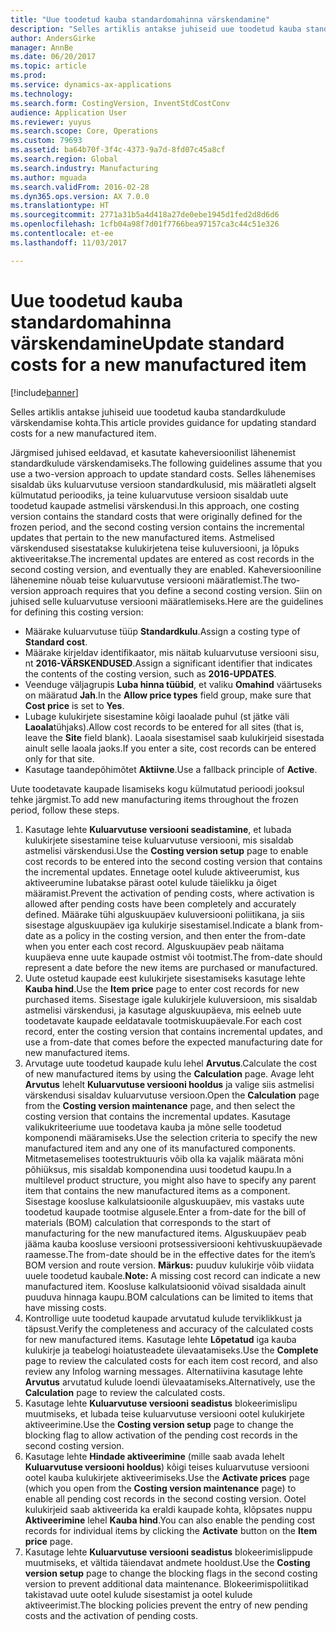 ```yaml
---
title: "Uue toodetud kauba standardomahinna värskendamine"
description: "Selles artiklis antakse juhiseid uue toodetud kauba standardkulude värskendamise kohta."
author: AndersGirke
manager: AnnBe
ms.date: 06/20/2017
ms.topic: article
ms.prod: 
ms.service: dynamics-ax-applications
ms.technology: 
ms.search.form: CostingVersion, InventStdCostConv
audience: Application User
ms.reviewer: yuyus
ms.search.scope: Core, Operations
ms.custom: 79693
ms.assetid: ba64b70f-3f4c-4373-9a7d-8fd07c45a8cf
ms.search.region: Global
ms.search.industry: Manufacturing
ms.author: mguada
ms.search.validFrom: 2016-02-28
ms.dyn365.ops.version: AX 7.0.0
ms.translationtype: HT
ms.sourcegitcommit: 2771a31b5a4d418a27de0ebe1945d1fed2d8d6d6
ms.openlocfilehash: 1cfb04a98f7d01f7766bea97157ca3c44c51e326
ms.contentlocale: et-ee
ms.lasthandoff: 11/03/2017

---
```


# <a name="update-standard-costs-for-a-new-manufactured-item"></a><span data-ttu-id="fe4ba-103">Uue toodetud kauba standardomahinna värskendamine</span><span class="sxs-lookup"><span data-stu-id="fe4ba-103">Update standard costs for a new manufactured item</span></span>

[!include[banner](../includes/banner.md)]


<span data-ttu-id="fe4ba-104">Selles artiklis antakse juhiseid uue toodetud kauba standardkulude värskendamise kohta.</span><span class="sxs-lookup"><span data-stu-id="fe4ba-104">This article provides guidance for updating standard costs for a new manufactured item.</span></span> 

<span data-ttu-id="fe4ba-105">Järgmised juhised eeldavad, et kasutate kaheversioonilist lähenemist standardkulude värskendamiseks.</span><span class="sxs-lookup"><span data-stu-id="fe4ba-105">The following guidelines assume that you use a two-version approach to update standard costs.</span></span> <span data-ttu-id="fe4ba-106">Selles lähenemises sisaldab üks kuluarvutuse versioon standardkulusid, mis määratleti algselt külmutatud perioodiks, ja teine kuluarvutuse versioon sisaldab uute toodetud kaupade astmelisi värskendusi.</span><span class="sxs-lookup"><span data-stu-id="fe4ba-106">In this approach, one costing version contains the standard costs that were originally defined for the frozen period, and the second costing version contains the incremental updates that pertain to the new manufactured items.</span></span> <span data-ttu-id="fe4ba-107">Astmelised värskendused sisestatakse kulukirjetena teise kuluversiooni, ja lõpuks aktiveeritakse.</span><span class="sxs-lookup"><span data-stu-id="fe4ba-107">The incremental updates are entered as cost records in the second costing version, and eventually they are enabled.</span></span> <span data-ttu-id="fe4ba-108">Kaheversiooniline lähenemine nõuab teise kuluarvutuse versiooni määratlemist.</span><span class="sxs-lookup"><span data-stu-id="fe4ba-108">The two-version approach requires that you define a second costing version.</span></span> <span data-ttu-id="fe4ba-109">Siin on juhised selle kuluarvutuse versiooni määratlemiseks.</span><span class="sxs-lookup"><span data-stu-id="fe4ba-109">Here are the guidelines for defining this costing version:</span></span>

-   <span data-ttu-id="fe4ba-110">Määrake kuluarvutuse tüüp **Standardkulu**.</span><span class="sxs-lookup"><span data-stu-id="fe4ba-110">Assign a costing type of **Standard cost**.</span></span>
-   <span data-ttu-id="fe4ba-111">Määrake kirjeldav identifikaator, mis näitab kuluarvutuse versiooni sisu, nt **2016-VÄRSKENDUSED**.</span><span class="sxs-lookup"><span data-stu-id="fe4ba-111">Assign a significant identifier that indicates the contents of the costing version, such as **2016-UPDATES**.</span></span>
-   <span data-ttu-id="fe4ba-112">Veenduge väljagrupis **Luba hinna tüübid**, et valiku **Omahind** väärtuseks on määratud **Jah**.</span><span class="sxs-lookup"><span data-stu-id="fe4ba-112">In the **Allow price types** field group, make sure that **Cost price** is set to **Yes**.</span></span>
-   <span data-ttu-id="fe4ba-113">Lubage kulukirjete sisestamine kõigi laoalade puhul (st jätke väli **Laoala**tühjaks).</span><span class="sxs-lookup"><span data-stu-id="fe4ba-113">Allow cost records to be entered for all sites (that is, leave the **Site** field blank).</span></span> <span data-ttu-id="fe4ba-114">Laoala sisestamisel saab kulukirjeid sisestada ainult selle laoala jaoks.</span><span class="sxs-lookup"><span data-stu-id="fe4ba-114">If you enter a site, cost records can be entered only for that site.</span></span>
-   <span data-ttu-id="fe4ba-115">Kasutage taandepõhimõtet **Aktiivne**.</span><span class="sxs-lookup"><span data-stu-id="fe4ba-115">Use a fallback principle of **Active**.</span></span>

<span data-ttu-id="fe4ba-116">Uute toodetavate kaupade lisamiseks kogu külmutatud perioodi jooksul tehke järgmist.</span><span class="sxs-lookup"><span data-stu-id="fe4ba-116">To add new manufacturing items throughout the frozen period, follow these steps.</span></span>

1.  <span data-ttu-id="fe4ba-117">Kasutage lehte **Kuluarvutuse versiooni seadistamine**, et lubada kulukirjete sisestamine teise kuluarvutuse versiooni, mis sisaldab astmelisi värskendusi.</span><span class="sxs-lookup"><span data-stu-id="fe4ba-117">Use the **Costing version setup** page to enable cost records to be entered into the second costing version that contains the incremental updates.</span></span> <span data-ttu-id="fe4ba-118">Ennetage ootel kulude aktiveerumist, kus aktiveerumine lubatakse pärast ootel kulude täielikku ja õiget määramist.</span><span class="sxs-lookup"><span data-stu-id="fe4ba-118">Prevent the activation of pending costs, where activation is allowed after pending costs have been completely and accurately defined.</span></span> <span data-ttu-id="fe4ba-119">Määrake tühi alguskuupäev kuluversiooni poliitikana, ja siis sisestage alguskuupäev iga kulukirje sisestamisel.</span><span class="sxs-lookup"><span data-stu-id="fe4ba-119">Indicate a blank from-date as a policy in the costing version, and then enter the from-date when you enter each cost record.</span></span> <span data-ttu-id="fe4ba-120">Alguskuupäev peab näitama kuupäeva enne uute kaupade ostmist või tootmist.</span><span class="sxs-lookup"><span data-stu-id="fe4ba-120">The from-date should represent a date before the new items are purchased or manufactured.</span></span>
2.  <span data-ttu-id="fe4ba-121">Uute ostetud kaupade eest kulukirjete sisestamiseks kasutage lehte **Kauba hind**.</span><span class="sxs-lookup"><span data-stu-id="fe4ba-121">Use the **Item price** page to enter cost records for new purchased items.</span></span> <span data-ttu-id="fe4ba-122">Sisestage igale kulukirjele kuluversioon, mis sisaldab astmelisi värskendusi, ja kasutage alguskuupäeva, mis eelneb uute toodetavate kaupade eeldatavale tootmiskuupäevale.</span><span class="sxs-lookup"><span data-stu-id="fe4ba-122">For each cost record, enter the costing version that contains incremental updates, and use a from-date that comes before the expected manufacturing date for new manufactured items.</span></span>
3.  <span data-ttu-id="fe4ba-123">Arvutage uute toodetud kaupade kulu lehel **Arvutus**.</span><span class="sxs-lookup"><span data-stu-id="fe4ba-123">Calculate the cost of new manufactured items by using the **Calculation** page.</span></span> <span data-ttu-id="fe4ba-124">Avage leht **Arvutus** lehelt **Kuluarvutuse versiooni hooldus** ja valige siis astmelisi värskendusi sisaldav kuluarvutuse versioon.</span><span class="sxs-lookup"><span data-stu-id="fe4ba-124">Open the **Calculation** page from the **Costing version maintenance** page, and then select the costing version that contains the incremental updates.</span></span> <span data-ttu-id="fe4ba-125">Kasutage valikukriteeriume uue toodetava kauba ja mõne selle toodetud komponendi määramiseks.</span><span class="sxs-lookup"><span data-stu-id="fe4ba-125">Use the selection criteria to specify the new manufactured item and any one of its manufactured components.</span></span> <span data-ttu-id="fe4ba-126">Mitmetasemelises tootestruktuuris võib olla ka vajalik määrata mõni põhiüksus, mis sisaldab komponendina uusi toodetud kaupu.</span><span class="sxs-lookup"><span data-stu-id="fe4ba-126">In a multilevel product structure, you might also have to specify any parent item that contains the new manufactured items as a component.</span></span> <span data-ttu-id="fe4ba-127">Sisestage koosluse kalkulatsioonile alguskuupäev, mis vastaks uute toodetud kaupade tootmise algusele.</span><span class="sxs-lookup"><span data-stu-id="fe4ba-127">Enter a from-date for the bill of materials (BOM) calculation that corresponds to the start of manufacturing for the new manufactured items.</span></span> <span data-ttu-id="fe4ba-128">Alguskuupäev peab jääma kauba koosluse versiooni protsessiversiooni kehtivuskuupäevade raamesse.</span><span class="sxs-lookup"><span data-stu-id="fe4ba-128">The from-date should be in the effective dates for the item’s BOM version and route version.</span></span> <span data-ttu-id="fe4ba-129">**Märkus:** puuduv kulukirje võib viidata uuele toodetud kaubale.</span><span class="sxs-lookup"><span data-stu-id="fe4ba-129">**Note:** A missing cost record can indicate a new manufactured item.</span></span> <span data-ttu-id="fe4ba-130">Koosluse kalkulatsioonid võivad sisaldada ainult puuduva hinnaga kaupu.</span><span class="sxs-lookup"><span data-stu-id="fe4ba-130">BOM calculations can be limited to items that have missing costs.</span></span>
4.  <span data-ttu-id="fe4ba-131">Kontrollige uute toodetud kaupade arvutatud kulude terviklikkust ja täpsust.</span><span class="sxs-lookup"><span data-stu-id="fe4ba-131">Verify the completeness and accuracy of the calculated costs for new manufactured items.</span></span> <span data-ttu-id="fe4ba-132">Kasutage lehte **Lõpetatud** iga kauba kulukirje ja teabelogi hoiatusteadete ülevaatamiseks.</span><span class="sxs-lookup"><span data-stu-id="fe4ba-132">Use the **Complete** page to review the calculated costs for each item cost record, and also review any Infolog warning messages.</span></span> <span data-ttu-id="fe4ba-133">Alternatiivina kasutage lehte **Arvutus** arvutatud kulude loendi ülevaatamiseks.</span><span class="sxs-lookup"><span data-stu-id="fe4ba-133">Alternatively, use the **Calculation** page to review the calculated costs.</span></span>
5.  <span data-ttu-id="fe4ba-134">Kasutage lehte **Kuluarvutuse versiooni seadistus** blokeerimislipu muutmiseks, et lubada teise kuluarvutuse versiooni ootel kulukirjete aktiveerimine.</span><span class="sxs-lookup"><span data-stu-id="fe4ba-134">Use the **Costing version setup** page to change the blocking flag to allow activation of the pending cost records in the second costing version.</span></span>
6.  <span data-ttu-id="fe4ba-135">Kasutage lehte **Hindade aktiveerimine** (mille saab avada lehelt **Kuluarvutuse versiooni hooldus**) kõigi teises kuluarvutuse versiooni ootel kauba kulukirjete aktiveerimiseks.</span><span class="sxs-lookup"><span data-stu-id="fe4ba-135">Use the **Activate prices** page (which you open from the **Costing version maintenance** page) to enable all pending cost records in the second costing version.</span></span> <span data-ttu-id="fe4ba-136">Ootel kulukirjeid saab aktiveerida ka eraldi kaupade kohta, klõpsates nuppu **Aktiveerimine** lehel **Kauba hind**.</span><span class="sxs-lookup"><span data-stu-id="fe4ba-136">You can also enable the pending cost records for individual items by clicking the **Activate** button on the **Item price** page.</span></span>
7.  <span data-ttu-id="fe4ba-137">Kasutage lehte **Kuluarvutuse versiooni seadistus** blokeerimislippude muutmiseks, et vältida täiendavat andmete hooldust.</span><span class="sxs-lookup"><span data-stu-id="fe4ba-137">Use the **Costing version setup** page to change the blocking flags in the second costing version to prevent additional data maintenance.</span></span> <span data-ttu-id="fe4ba-138">Blokeerimispoliitikad takistavad uute ootel kulude sisestamist ja ootel kulude aktiveerimist.</span><span class="sxs-lookup"><span data-stu-id="fe4ba-138">The blocking policies prevent the entry of new pending costs and the activation of pending costs.</span></span>





